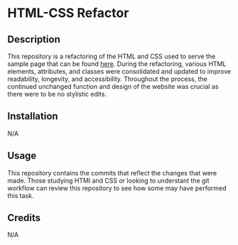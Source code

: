# HTML-CSS Refactor

## Description
This repository is a refactoring of the HTML and CSS used to serve the sample page that can be found [here](https://aaron-heath.github.io/html-css-git-refactor/). During the refactoring, various HTML elements, attributes, and classes were consolidated and updated to improve readability, longevity, and accessibility. Throughout the process, the continued unchanged function and design of the website was crucial as there were to be no stylistic edits.

## Installation

N/A

## Usage

This repository contains the commits that reflect the changes that were made. Those studying HTMl and CSS or looking to understant the git workflow can review this repository to see how some may have performed this task.

## Credits

N/A
